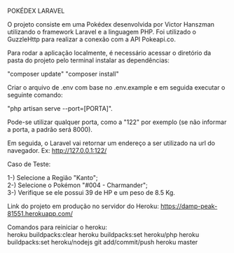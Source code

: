 POKÉDEX LARAVEL

O projeto consiste em uma Pokédex desenvolvida por Victor Hanszman utilizando o framework Laravel e a linguagem PHP. Foi utilizado o GuzzleHttp para realizar a conexão com a API Pokeapi.co.

Para rodar a aplicação localmente, é necessário acessar o diretório da pasta do projeto pelo terminal instalar as dependências:

"composer update"
"composer install"

Criar o arquivo de .env com base no .env.example e em seguida executar o seguinte comando:

"php artisan serve --port=[PORTA]".

Pode-se utilizar qualquer porta, como a "122" por exemplo (se não informar a porta, a padrão será 8000).

Em seguida, o Laravel vai retornar um endereço a ser utilizado na url do navegador.
Ex: http://127.0.0.1:122/


Caso de Teste:

1-) Selecione a Região "Kanto";    
2-) Selecione o Pokémon "#004 - Charmander";     
3-) Verifique se ele possui 39 de HP e um peso de 8.5 Kg.       


Link do projeto em produção no servidor do Heroku:
https://damp-peak-81551.herokuapp.com/


Comandos para reiniciar o heroku:  
heroku buildpacks:clear
heroku buildpacks:set heroku/php
heroku buildpacks:set heroku/nodejs
git add/commit/push heroku master